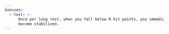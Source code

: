 ```yaml
---
bonuses:
  - text: >-
      Once per long rest, when you fall below 0 hit points, you immediately
      become stabilized.
---
```

